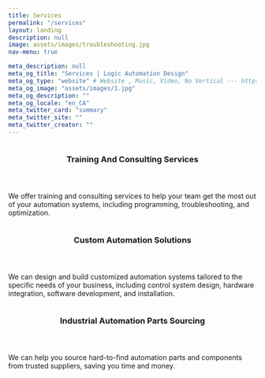 ```yaml
---
title: Services
permalink: "/services"
layout: landing
description: null
image: assets/images/troubleshooting.jpg
nav-menu: true

meta_description: null
meta_og_title: "Services | Logic Automation Design"
meta_og_type: "website" # Website , Music, Video, No Vertical --- https://ogp.me/#types
meta_og_image: "assets/images/1.jpg"
meta_og_description: ""
meta_og_locale: "en_CA"
meta_twitter_card: "summary"
meta_twitter_site: ""
meta_twitter_creator: ""
---
```


<!-- Main -->
<div id="main">

<!-- One -->
<!-- <section id="one">
	<div class="inner">
		<header class="major">
			<h2>Control System Upgrades </h2>
		</header>
		<p>We can help you upgrade your existing automation systems to improve performance, increase efficiency, and reduce downtime.</p>
	</div>
</section> -->

<!-- Two -->
<section id="two" class="spotlights">
	<section>
		<!-- <a href="generic.html" class="image"> -->
			<span class="image main">
			<img src="{% link assets/images/1.jpg %}" alt="" data-position="center center" />
			</span>
		<!-- </a> -->
		<div class="content">
			<div class="inner">
				<header class="major">
					<h3>Training And Consulting Services</h3>
				</header>
				<p>We offer training and consulting services to help your team get the most out of your automation systems, including programming, troubleshooting, and optimization.</p>
				<ul class="actions">
					<!-- <li><a href="generic.html" class="button">Learn more</a></li> -->
				</ul>
			</div>
		</div>
	</section>
	<section>
		<!-- <a href="generic.html" class="image"> -->
			<span class="image main">
			<img src="{% link assets/images/4.png %}" alt="" data-position="top center" />
			</span>
		<!-- </a> -->
		<div class="content">
			<div class="inner">
				<header class="major">
					<h3>Custom Automation Solutions</h3>
				</header>
				<p>We can design and build customized automation systems tailored to the specific needs of your business, including control system design, hardware integration, software development, and installation.</p>
				<!-- <ul class="actions">
					<li><a href="generic.html" class="button">Learn more</a></li> -->
				<!-- </ul> -->
			</div>
		</div>
	</section>
	<section>
		<!-- <a href="generic.html" class="image"> -->
			<span class="image main">
			<img src="{% link assets/images/3.jpg %}" alt="" data-position="top center" />
			</span>
		<!-- </a> -->
		<div class="content">
			<div class="inner">
				<header class="major">
					<h3>Industrial Automation Parts Sourcing
					</h3>
				</header>
				<p>We can help you source hard-to-find automation parts and components from trusted suppliers, saving you time and money.</p>
				<!-- <ul class="actions">
					<li><a href="generic.html" class="button">Learn more</a></li>
				</ul> -->
			</div>
		</div>
	</section>
</section>

<!-- Three -->
<!-- <section id="three">
	<div class="inner">
		<header class="major">
			<h2>Troubleshooting</h2>
		</header>
		<p>Our team of experienced technicians can provide support for your legacy automation systems, including maintenance, repair, and replacement of outdated parts.</p>
		<ul class="actions">
			<li><a href="generic.html" class="button next">Get Started</a></li>
		</ul>
	</div>
</section>
 -->
</div>
